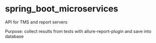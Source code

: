 # spring_boot_microservices

API for TMS and report servers

Purpose: 
  collect results from tests with allure-report-plugin and save into database
